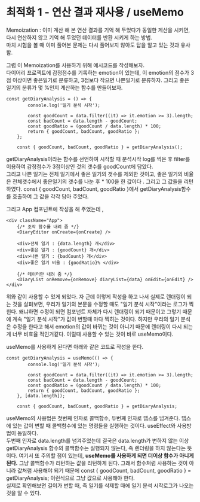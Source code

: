 # 최적화 1 - 연산 결과 재사용 / useMemo

Memoization : 이미 계산 해 본 연산 결과를 기억 해 두었다가 동일한 게산을 시키면, 다시 연산하지 않고 기억 해 두었던 데이터를 반환 시키게 하는 방법.  
마치 시험을 볼 때 이미 풀어본 문제는 다시 풀어보지 않아도 답을 알고 있는 것과 유사함.

그럼 이 Memoization를 사용하기 위해 예시코드를 작성해보자.  
다이어리 프로젝트에 감정점수를 기록하는 emotion이 있는데, 이 emotion의 점수가 3점 이상이면 좋은일기로 분류하고, 3점보다 작으면 나쁜일기로 분류하자. 그리고 좋은 일기의 분류가 몇 %인지 계산하는 함수를 만들어보자.

```
const getDiaryAnalysis = () => {
        console.log('일기 분석 시작');

        const goodCount = data.filter((it) => it.emotion >= 3).length;
        const badCount = data.length - goodCount;
        const goodRatio = (goodCount / data.length) * 100;
        return { goodCount, badCount, goodRatio };
    };

    const { goodCount, badCount, goodRatio } = getDiaryAnalysis();
```

getDiaryAnalysis이라는 함수를 선언하여 시작할 때 분석시작 log를 찍은 후 filter를 이용하여 감정점수가 3점이상인 것의 갯수를 goodCount에 담았다.  
그리고 나쁜 일기는 전체 일기에서 좋은 일기의 갯수를 제외한 것이고, 좋은 일기의 비율은 전체갯수에서 좋은일기의 갯수를 나눈 후 \* 100을 한 값이다 . 그리고 그 값들을 리턴하였다. const { goodCount, badCount, goodRatio }에서 getDiaryAnalysis함수를 호출하여 그 값을 각각 담아 주었다.

그리고 App 컴포넌트에 작성을 해 주었는데 ,

```
<div className="App">
    {/* 조작 함수를 내려 줌 */}
    <DiaryEditor onCreate={onCreate} />

    <div>전체 일기 : {data.length} 개</div>
    <div>좋은 일기 : {goodCount} 개</div>
    <div>나쁜 일기 : {badCount} 개</div>
    <div>좋은 일기 비율 : {goodRatio}% </div>

    {/* 데이터만 내려 줌 */}
    <DiaryList onRemove={onRemove} diaryList={data} onEdit={onEdit} />
</div>
```

위와 같이 사용할 수 있게 되었다. 자 근데 이렇게 작성을 하고 나서 실제로 렌더링이 되는 것을 살펴보면, 우리가 일기의 본문을 수정할 때도 "일기 분석 시작"이라는 로그가 찍힌다. 왜냐하면 수정이 되면 컴포넌트 자체가 다시 렌더링이 되기 때문이고 그렇기 때문에 계속 "일기 분석 시작"가 값이 변할때 마다 찍히는 것이다. 하지만 우리의 일기 분석은 수정을 한다고 해서 emotion의 값이 바뀌는 것이 아니기 때문에 렌더링이 다시 되는 게 너무 비효율 적인거같다. 이럴때 사용할 수 있는 것이 바로 useMemo이다.

useMemo를 사용하게 된다면 아래와 같은 코드로 작성을 한다.

```
const getDiaryAnalysis = useMemo(() => {
        console.log('일기 분석 시작');

        const goodCount = data.filter((it) => it.emotion >= 3).length;
        const badCount = data.length - goodCount;
        const goodRatio = (goodCount / data.length) * 100;
        return { goodCount, badCount, goodRatio };
    }, [data.length]);

    const { goodCount, badCount, goodRatio } = getDiaryAnalysis;
```

useMemo의 사용법은 첫번째 인자로 콜백함수, 두번째 인자로 뎁스를 넘겨준다. 뎁스에 있는 값이 변할 때 콜백함수에 있는 명령들을 실행하는 것이다. useEffect와 사용방법이 동일하다.  
두번째 인자로 data.length를 넘겨주었는데 결국은 data.length가 변하지 않는 이상 getDiaryAnalysis 함수의 콜백함수는 실행되지 않는다, 즉 렌더링을 하지 않는다는 뜻이다. 여기서 또 주의할 점이 있는데, **useMemo를 사용하게 되면 더이상 함수가 아니게 된다.** 그냥 콜백함수가 리턴하는 값을 리턴하게 된다. 그래서 함수처럼 사용하는 것이 아니라 값처럼 사용해야 되기 때문에 const { goodCount, badCount, goodRatio } = getDiaryAnalysis; 이런식으로 그냥 값으로 사용해야 한다.  
실제로 확인해보면 길이가 변할 때, 즉 일기를 삭제할 때에 일기 분석 시작로그가 나오는 것을 알 수 있다.
